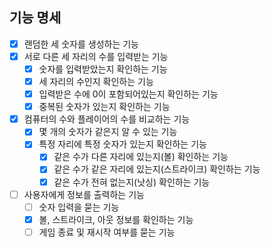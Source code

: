## 기능 명세
- [x] 랜덤한 세 숫자를 생성하는 기능
- [x] 서로 다른 세 자리의 수를 입력받는 기능
  - [x] 숫자를 입력받았는지 확인하는 기능
  - [x] 세 자리의 수인지 확인하는 기능
  - [x] 입력받은 수에 0이 포함되어있는지 확인하는 기능
  - [x] 중복된 숫자가 있는지 확인하는 기능
- [x] 컴퓨터의 수와 플레이어의 수를 비교하는 기능
  - [x] 몇 개의 숫자가 같은지 알 수 있는 기능
  - [x] 특정 자리에 특정 숫자가 있는지 확인하는 기능
    - [x] 같은 수가 다른 자리에 있는지(볼) 확인하는 기능
    - [x] 같은 수가 같은 자리에 있는지(스트라이크) 확인하는 기능
    - [x] 같은 수가 전혀 없는지(낫싱) 확인하는 기능
- [ ] 사용자에게 정보를 출력하는 기능
  - [ ] 숫자 입력을 묻는 기능
  - [x] 볼, 스트라이크, 아웃 정보를 확인하는 기능
  - [ ] 게임 종료 및 재시작 여부를 묻는 기능
